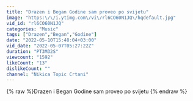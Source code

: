 ```yaml
---
title: "Drazen i Began Godine sam proveo po svijetu"
image: "https:\/\/i.ytimg.com\/vi\/rl6CO60N1JQ\/hqdefault.jpg"
vid_id: "rl6CO60N1JQ"
categories: "Music"
tags: ["Drazen","Began","Godine"]
date: "2022-05-10T15:48:04+03:00"
vid_date: "2022-05-07T05:27:22Z"
duration: "PT3M32S"
viewcount: "1592"
likeCount: "13"
dislikeCount: ""
channel: "Nikica Topic Crtani"
---
```

{% raw %}Drazen i Began Godine sam proveo po svijetu {% endraw %}
